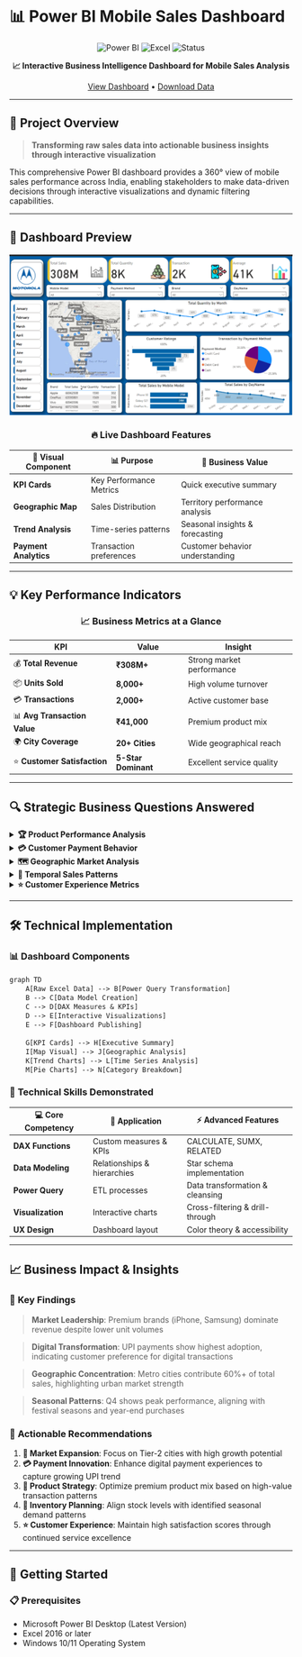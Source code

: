 # 📊 Power BI Mobile Sales Dashboard

<div align="center">

![Power BI](https://img.shields.io/badge/Power%20BI-F2C811?style=for-the-badge&logo=powerbi&logoColor=black)
![Excel](https://img.shields.io/badge/Microsoft_Excel-217346?style=for-the-badge&logo=microsoft-excel&logoColor=white)
![Status](https://img.shields.io/badge/Status-Completed-success?style=for-the-badge)

**📈 Interactive Business Intelligence Dashboard for Mobile Sales Analysis**

[View Dashboard](#-dashboard-preview)  • [Download Data](./Day%20-%2030%20-%20Mobile%20Sales%20Data.xlsx)

</div>

---

## 🚀 Project Overview

> **Transforming raw sales data into actionable business insights through interactive visualization**

This comprehensive Power BI dashboard provides a 360° view of mobile sales performance across India, enabling stakeholders to make data-driven decisions through interactive visualizations and dynamic filtering capabilities.

</details>

---

## 🎯 Dashboard Preview

![Dashboard Screenshot](mobilepr.png)

<div align="center">

### 🔥 **Live Dashboard Features**

| 🎨 Visual Component | 📊 Purpose | 🎯 Business Value |
|---------------------|------------|-------------------|
| **KPI Cards** | Key Performance Metrics | Quick executive summary |
| **Geographic Map** | Sales Distribution | Territory performance analysis |
| **Trend Analysis** | Time-series patterns | Seasonal insights & forecasting |
| **Payment Analytics** | Transaction preferences | Customer behavior understanding |

</div>

---

## 💡 Key Performance Indicators

<div align="center">

### 📈 **Business Metrics at a Glance**

</div>

| KPI | Value | Insight |
|-----|-------|---------|
| 💰 **Total Revenue** | **₹308M+** | Strong market performance |
| 📦 **Units Sold** | **8,000+** | High volume turnover |
| 💳 **Transactions** | **2,000+** | Active customer base |
| 📊 **Avg Transaction Value** | **₹41,000** | Premium product mix |
| 🌍 **City Coverage** | **20+ Cities** | Wide geographical reach |
| ⭐ **Customer Satisfaction** | **5-Star Dominant** | Excellent service quality |

---

## 🔍 Strategic Business Questions Answered

<details>
<summary><b>🏆 Product Performance Analysis</b></summary>

- **Which mobile brands drive maximum revenue?**
  - Top performers: iPhone SE, Galaxy S21, OnePlus Nord
  - Brand loyalty patterns and market share analysis
  - Price point optimization opportunities

</details>

<details>
<summary><b>💳 Customer Payment Behavior</b></summary>

- **What are the preferred payment methods?**
  - Digital payment adoption rates
  - UPI vs Traditional payment preferences
  - Transaction security and convenience factors

</details>

<details>
<summary><b>🗺️ Geographic Market Analysis</b></summary>

- **Which cities generate highest sales volumes?**
  - Metro vs Tier-2 city performance
  - Regional market penetration
  - Expansion opportunity identification

</details>

<details>
<summary><b>📅 Temporal Sales Patterns</b></summary>

- **When do sales peak throughout the year?**
  - Seasonal trends and cyclical patterns
  - Festival and holiday impact analysis
  - Inventory planning insights

</details>

<details>
<summary><b>⭐ Customer Experience Metrics</b></summary>

- **How does customer satisfaction impact sales?**
  - Rating distribution analysis
  - Correlation between ratings and repeat purchases
  - Service quality improvement areas

</details>

---

## 🛠️ Technical Implementation

### 📊 **Dashboard Components**

```mermaid
graph TD
    A[Raw Excel Data] --> B[Power Query Transformation]
    B --> C[Data Model Creation]
    C --> D[DAX Measures & KPIs]
    D --> E[Interactive Visualizations]
    E --> F[Dashboard Publishing]
    
    G[KPI Cards] --> H[Executive Summary]
    I[Map Visual] --> J[Geographic Analysis]
    K[Trend Charts] --> L[Time Series Analysis]
    M[Pie Charts] --> N[Category Breakdown]
```

### 🔧 **Technical Skills Demonstrated**

<div align="center">

| 💻 Core Competency | 🎯 Application | ⚡ Advanced Features |
|-------------------|----------------|-------------------|
| **DAX Functions** | Custom measures & KPIs | CALCULATE, SUMX, RELATED |
| **Data Modeling** | Relationships & hierarchies | Star schema implementation |
| **Power Query** | ETL processes | Data transformation & cleansing |
| **Visualization** | Interactive charts | Cross-filtering & drill-through |
| **UX Design** | Dashboard layout | Color theory & accessibility |

</div>

---

## 📈 Business Impact & Insights

### 🎯 **Key Findings**

> **Market Leadership**: Premium brands (iPhone, Samsung) dominate revenue despite lower unit volumes

> **Digital Transformation**: UPI payments show highest adoption, indicating customer preference for digital transactions

> **Geographic Concentration**: Metro cities contribute 60%+ of total sales, highlighting urban market strength

> **Seasonal Patterns**: Q4 shows peak performance, aligning with festival seasons and year-end purchases

### 🚀 **Actionable Recommendations**

1. **🎯 Market Expansion**: Focus on Tier-2 cities with high growth potential
2. **💳 Payment Innovation**: Enhance digital payment experiences to capture growing UPI trend
3. **📱 Product Strategy**: Optimize premium product mix based on high-value transaction patterns
4. **📅 Inventory Planning**: Align stock levels with identified seasonal demand patterns
5. **⭐ Customer Experience**: Maintain high satisfaction scores through continued service excellence

---

## 🚀 Getting Started

### 📋 **Prerequisites**

- Microsoft Power BI Desktop (Latest Version)
- Excel 2016 or later
- Windows 10/11 Operating System
